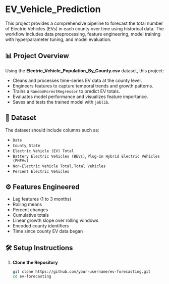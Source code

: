# EV_Vehicle_Prediction
<!-- # 🚗 Electric Vehicle Population Forecasting by County -->

This project provides a comprehensive pipeline to forecast the total number of Electric Vehicles (EVs) in each county over time using historical data. The workflow includes data preprocessing, feature engineering, model training with hyperparameter tuning, and model evaluation.

## 📊 Project Overview

Using the **Electric_Vehicle_Population_By_County.csv** dataset, this project:

- Cleans and processes time-series EV data at the county level.
- Engineers features to capture temporal trends and growth patterns.
- Trains a `RandomForestRegressor` to predict EV totals.
- Evaluates model performance and visualizes feature importance.
- Saves and tests the trained model with `joblib`.

## 📁 Dataset

The dataset should include columns such as:

- `Date`
- `County`, `State`
- `Electric Vehicle (EV) Total`
- `Battery Electric Vehicles (BEVs)`, `Plug-In Hybrid Electric Vehicles (PHEVs)`
- `Non-Electric Vehicle Total`, `Total Vehicles`
- `Percent Electric Vehicles`

## ⚙️ Features Engineered

- Lag features (1 to 3 months)
- Rolling means
- Percent changes
- Cumulative totals
- Linear growth slope over rolling windows
- Encoded county identifiers
- Time since county EV data began

## 🛠 Setup Instructions

1. **Clone the Repository**

   ```bash
   git clone https://github.com/your-username/ev-forecasting.git
   cd ev-forecasting
